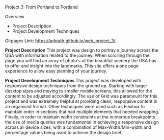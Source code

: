 Project 3: From Portland to Portland

Overview

* Project Description
* Project Development Techniques

Gitpages Link: https://arkrath.github.io/web_project_3/

**Project Description**
This project was design to portray a journey across the USA with information related to the journey. When scrolling through the page you will find
an array of photo's of the beautiful scenery the USA has to offer and insight into the landmarks. This site offers a one page experience to allow
easy planning of your journey.

**Project Development Techniques**
This project was developed with responsive design techniques from the ground up. Starting with larger desktop sizes and moving to smaller mobile screens, this allowed
for the content to be adjusted accordingly. The use of Grid was paramount for this project and was extremely helpful at providing clean, responsive content in an organised
format. Other techniques were used such as Flexbox to maintain order in sections that had multiple elements that needed wrapping. Finally, in order to maintain width constraints
at the numerous breakpoints the use of media queries was fundamental in achieving a responsive design across all device sizes, with a combination of Max-Width/Min-width and percentage values being used to
achieve the design brief.
